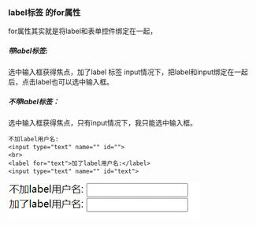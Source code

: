 ### label标签 的for属性

for属性其实就是将label和表单控件绑定在一起，

##### 带label标签:

  选中输入框获得焦点，加了label 标签 input情况下，把label和input绑定在一起后，点击label也可以选中输入框。

##### 不带label标签：

选中输入框获得焦点，只有input情况下，我只能选中输入框。

    不加label用户名:
    <input type="text" name="" id="">
    <br>
    <label for="text">加了label用户名:</label>
    <input type="text" name="" id="text">
![1](../笔记/html\images\1.gif)
